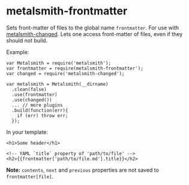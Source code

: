 # metalsmith-frontmatter

Sets front-matter of files to the global name `frontmatter`. For use with
[metalsmith-changed](https://github.com/arve0/metalsmith-changed). Lets one
access front-matter of files, even if they should not build.


Example:
```
var Metalsmith = require('metalsmith');
var frontmatter = require(metalsmith-frontmatter');
var changed = require('metalsmith-changed');

var metalsmith = Metalsmith(__dirname)
  .clean(false)
  .use(frontmatter)
  .use(changed())
  ... // more plugins
  .build(function(err){
    if (err) throw err;
  });
```

In your template:
```
<h1>Some header</h1>

<!-- YAML `title` property of 'path/to/file' -->
<h2>{{frontmatter['path/to/file.md'].title}}</h2>
```

**Note:** `contents`, `next` and `previous` properties are not saved to
`frontmatter[file]`.
